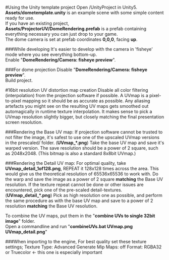 #Using the Unity template project
Open /UnityProject in Unity5.  
**Assets/dometemplate.unity** is an example scene with some simple content ready for use.  
If you have an existing project, **Assets/ProjectorUV/DomeRendering.prefab** is a prefab containing everything necessary you can just drop to your game.  
The dome camera is set at prefab coordinates **0,0,0**, facing **up**.  

###While developing
It's easier to develop with the camera in 'fisheye' mode where you see everything bottom-up.  
Enable "**DomeRendering/Camera: fisheye preview**".  

###For dome projection
Disable "**DomeRendering/Camera: fisheye preview**".  
Build project.  


#16bit resolution UV distortion map creation
Disable all color filtering (interpolation) from the projection software if possible.
A UVmap is a pixel-to-pixel mapping so it should be as accurate as possible.
Any aliasing artefacts you might see on the resulting UV maps gets smoothed out automagically in runtime texture interpolation.
It makes sense to pick a UVmap resolution slightly bigger, but closely matching the final presentation screen resolution.

###Rendering the Base UV map:
If projection software cannot be trusted to not filter the image, it's safest to use one of the upscaled UVmap versions in the prescaled/ folder. (**UVmap_*.png**)
Take the base UV map and save it's warped version.
The save resolution should be a power of 2 square, such as 2048x2048.
(This bitmap is also a standard 8x8bit UVmap.)

###Rendering the Detail UV map:
For optimal quality, take **UVmap_detail_1of128.png**, REPEAT it 128x128 times across the area.
This would give us the theoretical resolution of 65536x65536 to work with.
Do the warp and save the image as a power of 2 square **matching** the Base UV resolution.
If the texture repeat cannot be done or other issues are encountered, pick one of the pre-scaled detail-textures. (**UVmap_detail_*.png**)
Pick as high resolution one as possible, and perform the same procedure as with the base UV map and save to a power of 2 resolution **matching** the Base UV resolution.

To combine the UV maps, put them in the "**combine UVs to single 32bit image**" folder.  
Open a commandline and run "**combineUVs.bat UVmap.png UVmap_detail.png**"

###When importing to the engine, For best quality set these texture settings;
Texture Type: Advanced
Generate Mip Maps: off
Format: RGBA32 or Truecolor        <- this one is especially important

